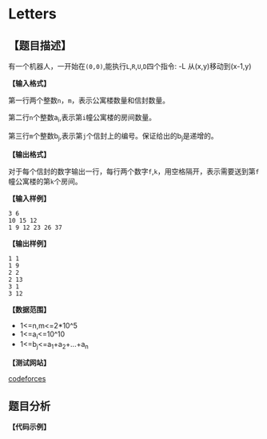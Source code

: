 # Letters


## 【题目描述】

有一个机器人，一开始在`(0,0)`,能执行`L`,`R`,`U`,`D`四个指令:
-L 从(x,y)移动到(x-1,y)

**【输入格式】**

第一行两个整数`n`，`m`，表示公寓楼数量和信封数量。

第二行`n`个整数a<sub>i</sub>,表示第`i`幢公寓楼的房间数量。

第三行`m`个整数b<sub>j</sub>,表示第`j`个信封上的编号。保证给出的b<sub>j</sub>是递增的。


**【输出格式】**

对于每个信封的数字输出一行，每行两个数字`f`,`k`，用空格隔开，表示需要送到第`f`幢公寓楼的第`k`个房间。

**【输入样例】**

    3 6
    10 15 12
    1 9 12 23 26 37

**【输出样例】**

    1 1
    1 9
    2 2
    2 13
    3 1
    3 12
    
**【数据范围】**
- 1<=n,m<=2*10^5
- 1<=a<sub>i</sub><=10^10
- 1<=b<sub>j</sub><=a<sub>1</sub>+a<sub>2</sub>+...+a<sub>n</sub>

**【测试网站】**

[codeforces](https://codeforces.com/contest/978/problem/C)

## 题目分析
   
   
   

**【代码示例】**
```c++

```

